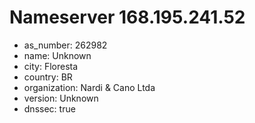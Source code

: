 # Nameserver 168.195.241.52

* as_number: 262982
* name: Unknown
* city: Floresta
* country: BR
* organization: Nardi & Cano Ltda
* version: Unknown
* dnssec: true
